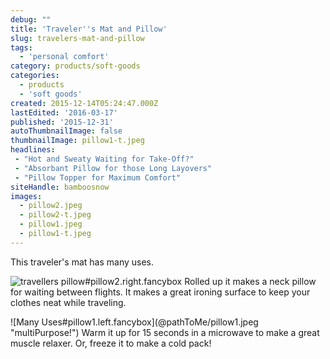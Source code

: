 ```yaml
---
debug: ""
title: 'Traveler''s Mat and Pillow'
slug: travelers-mat-and-pillow
tags:
  - 'personal comfort'
category: products/soft-goods
categories:
  - products
  - 'soft goods'
created: 2015-12-14T05:24:47.000Z
lastEdited: '2016-03-17'
published: '2015-12-31'
autoThumbnailImage: false
thumbnailImage: pillow1-t.jpeg
headlines:
 - "Hot and Sweaty Waiting for Take-Off?"
 - "Absorbant Pillow for those Long Layovers"
 - "Pillow Topper for Maximum Comfort"
siteHandle: bamboosnow
images:
  - pillow2.jpeg
  - pillow2-t.jpeg
  - pillow1.jpeg
  - pillow1-t.jpeg
---
```

This traveler's mat has many uses.
<!-- more -->
![travellers pillow#pillow2.right.fancybox](@pathToMe/pillow2.jpeg "Rolled up, your best friend during flights")
Rolled up it makes a neck pillow for waiting between flights.  It makes a great ironing surface to keep your clothes neat while traveling.
<div style="clear:both"></div>
![Many Uses#pillow1.left.fancybox](@pathToMe/pillow1.jpeg "multiPurpose!")
Warm it up for 15 seconds in a microwave to make a great muscle relaxer.  Or, freeze it to make a cold pack!
